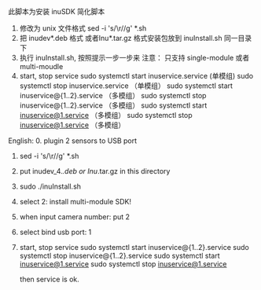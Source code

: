 此脚本为安装 inuSDK 简化脚本

1. 修改为 unix 文件格式
   sed -i 's/\r//g' *.sh
2. 把 inudev*.deb 格式 或者Inu*.tar.gz 格式安装包放到 inuInstall.sh 同一目录下
3. 执行  inuInstall.sh, 按照提示一步一步来
   注意： 只支持 single-module 或者  multi-moudle
4. start, stop service
   sudo systemctl start inuservice.service              (单模组)
   sudo systemctl stop inuservice.service              （单模组）
   sudo systemctl start inuservice@{1..2}.service      （多模组）
   sudo systemctl stop inuservice@{1..2}.service       （多模组）
   sudo systemctl start inuservice@1.service           （多模组）
   sudo systemctl stop inuservice@1.service            （多模组）


English:
   0. plugin 2 sensors to USB port
   1. sed -i  's/\r//g'  *.sh
   2. put inudev_4.*.deb  or  Inu*.tar.gz  in this directory
   3. sudo ./inuInstall.sh
   4. select 2: install multi-module SDK!
   5. when input camera number: put 2
   6. select bind usb port: 1
   7. start, stop service
      sudo systemctl start inuservice@{1..2}.service
      sudo systemctl stop inuservice@{1..2}.service
      sudo systemctl start inuservice@1.service
      sudo systemctl stop inuservice@1.service

      then service is ok.